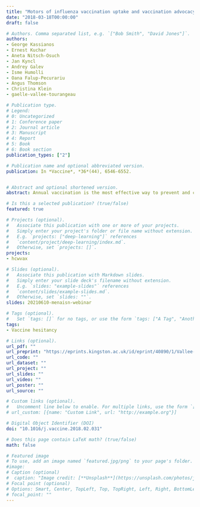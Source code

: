 ```yaml
---
title: "Motors of influenza vaccination uptake and vaccination advocacy in healthcare workers: A comparative study in six European countries"
date: "2018-03-18T00:00:00"
draft: false

# Authors. Comma separated list, e.g. `["Bob Smith", "David Jones"]`.
authors: 
- George Kassianos
- Ernest Kuchar
- Aneta Nitsch-Osuch
- Jan Kyncl
- Andrey Galev
- Isme Humolli
- Oana Falup-Pecurariu
- Angus Thomson
- Christina Klein
- gaelle-vallee-tourangeau

# Publication type.
# Legend:
# 0: Uncategorized
# 1: Conference paper
# 2: Journal article
# 3: Manuscript
# 4: Report
# 5: Book
# 6: Book section
publication_types: ["2"]

# Publication name and optional abbreviated version.
publication: In *Vaccine*, *36*(44), 6546-6552.


# Abstract and optional shortened version.
abstract: Annual vaccination is the most effective way to prevent and control the health and economic burden caused by seasonal influenza. Healthcare workers (HCWs) play a crucial role in vaccine acceptance and advocacy for their patients. This study explored the drivers of HCWs’ vaccine acceptance and advocacy in six European countries.

# Is this a selected publication? (true/false)
featured: true

# Projects (optional).
#   Associate this publication with one or more of your projects.
#   Simply enter your project's folder or file name without extension.
#   E.g. `projects: ["deep-learning"]` references 
#   `content/project/deep-learning/index.md`.
#   Otherwise, set `projects: []`.
projects:
- hcwvax

# Slides (optional).
#   Associate this publication with Markdown slides.
#   Simply enter your slide deck's filename without extension.
#   E.g. `slides: "example-slides"` references 
#   `content/slides/example-slides.md`.
#   Otherwise, set `slides: ""`.
slides: 20210610-menaisn-webinar

# Tags (optional).
#   Set `tags: []` for no tags, or use the form `tags: ["A Tag", "Another Tag"]` for one or more tags.
tags:
- Vaccine hesitancy

# Links (optional).
url_pdf: ""
url_preprint: "https://eprints.kingston.ac.uk/id/eprint/40890/1/Vallee-Tourangeau-F-40890-AAM.pdf"
url_code: ""
url_dataset: ""
url_project: ""
url_slides: ""
url_video: ""
url_poster: ""
url_source: ""

# Custom links (optional).
#   Uncomment line below to enable. For multiple links, use the form `[{...}, {...}, {...}]`.
# url_custom: [{name: "Custom Link", url: "http://example.org"}]

# Digital Object Identifier (DOI)
doi: "10.1016/j.vaccine.2018.02.031"

# Does this page contain LaTeX math? (true/false)
math: false

# Featured image
# To use, add an image named `featured.jpg/png` to your page's folder. 
#image:
# Caption (optional)
#  caption: "Image credit: [**Unsplash**](https://unsplash.com/photos/jdD8gXaTZsc)"
# Focal point (optional)
# Options: Smart, Center, TopLeft, Top, TopRight, Left, Right, BottomLeft, Bottom, BottomRight
# focal_point: ""
---
```


